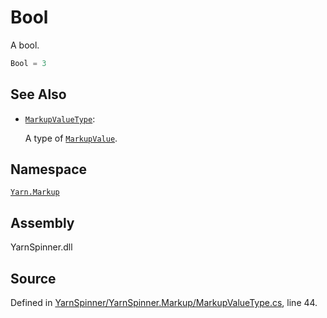 # Bool

A bool.

```csharp
Bool = 3
```

## See Also

* [`MarkupValueType`](./): 

  A type of [`MarkupValue`](../markupvalue/).

## Namespace

[`Yarn.Markup`](../)

## Assembly

YarnSpinner.dll

## Source

Defined in [YarnSpinner/YarnSpinner.Markup/MarkupValueType.cs](https://github.com/YarnSpinnerTool/YarnSpinner//blob/develop/YarnSpinner/YarnSpinner.Markup/MarkupValueType.cs#L44), line 44.

